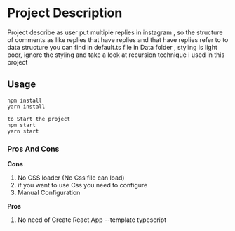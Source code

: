 #  Project Description

Project describe as user put multiple replies in instagram , so the structure of comments as like replies that have replies and that have replies refer to to data structure you can find in default.ts file in Data folder , styling is light poor, ignore the styling and take a look at recursion technique i used in this project



## Usage

```
npm install 
yarn install

to Start the project 
npm start
yarn start
```


### Pros And Cons

**Cons**
1. No CSS loader (No Css file can load)
2. if you want to use Css you need to configure
3. Manual Configuration 

**Pros**
1. No need of Create React App --template typescript